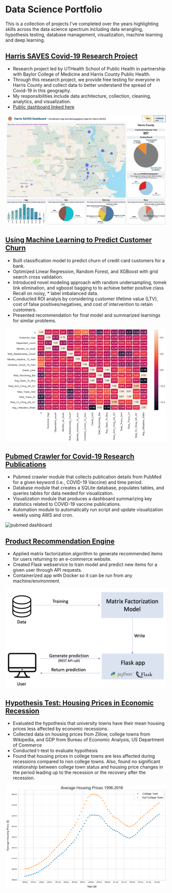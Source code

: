# Data Science Portfolio
This is a collection of projects I've completed over the years highlighting skills across the data science spectrum including data wrangling, hypothesis testing, database management, visualization, machine learning and deep learning. 


## [Harris SAVES Covid-19 Research Project](https://harrissaves.org/)
* Research project led by UTHealth School of Public Health in partnership with Baylor College of Medicine and Harris County Public Health.
* Through this research project, we provide free testing for everyone in Harris County and collect data to better understand the spread of Covid-19 in this geography.
* My responsibilities include data architecture, collection, cleaning, analytics, and visualization.
* [Public dashboard linked here](https://sph.uth.edu/dept/bads/covid19-dashboard)

![harris dashboard](/images/Dashboard-main.png)


## [Using Machine Learning to Predict Customer Churn](https://github.com/bdbacik/Predicting-Customer-Churn)
* Built classification model to predict churn of credit card customers for a bank.
* Optimized Linear Regression, Random Forest, and XGBoost with grid search cross validation.
* Introduced novel modeling approach with random undersampling, tomek link elimination, and xgboost bagging to to achieve better positive class Recall on noisy, * label imbalanced data.
* Conducted ROI analyis by considering customer lifetime value (LTV), cost of false positives/negatives, and cost of intervention to retain customers.
* Presented recommendation for final model and summarized learnings for similar problems.

![correlation heatmap](/images/corr_heatmap.png)

## [Pubmed Crawler for Covid-19 Research Publications](https://github.com/bdbacik/Pubmed-Crawler)
* Pubmed crawler module that collects publication details from PubMed for a given keyword (i.e., COVID-19 Vaccine) and time period.
* Database module that creates a SQLite database, populates tables, and queries tables for data needed for visualization.
* Visualization module that produces a dashboard summarizing key statistics related to COVID-19 vaccine publications.
* Automation module to automatically run script and update visualization weekly using AWS and cron.

![pubmed dashboard](https://pubmedcrawler.s3.us-east-2.amazonaws.com/pubmed_dashboard2.png)

## [Product Recommendation Engine](https://github.com/bdbacik/product_recommender)
* Applied matrix factorization algorithm to generate recommended items for users returning to an e-commerce website.
* Created Flask webservice to train model and predict new items for a given user through API requests.
* Containerized app with Docker so it can be run from any machine/environment.

![data_architecture](/images/app_architecture.png)

## [Hypothesis Test: Housing Prices in Economic Recession](https://github.com/bdbacik/Housing_Price_Analysis)
* Evaluated the hypothesis that university towns have their mean housing prices less affected by economic recessions.
* Collected data on housing prices from Zillow, college towns from Wikipedia, and GDP from Bureau of Economic Analysis, US Department of Commerce
* Conducted t-test to evaluate hypothesis
* Found that housing prices in college towns are less affected during recessions compared to non college towns. Also, found no significant relationship between college town status and housing price changes in the period leading up to the recession or the recovery after the recession.

![housing prices](/images/home_prices_scatterplot.png)
